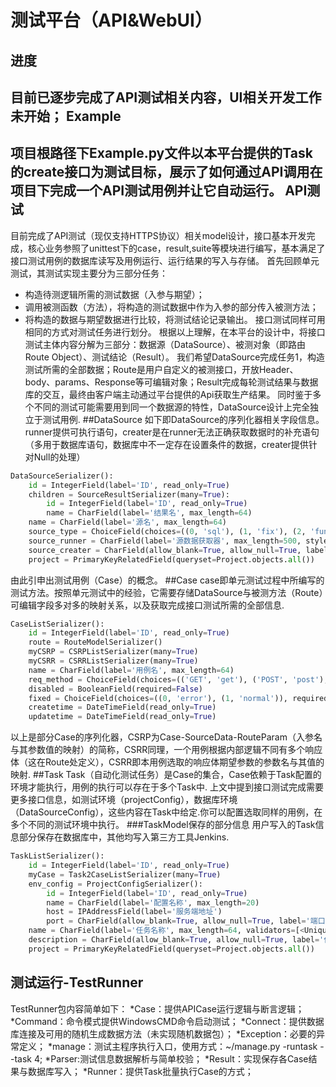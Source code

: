 测试平台（API&WebUI）
=====
进度
-----
目前已逐步完成了API测试相关内容，UI相关开发工作未开始；
Example
---
项目根路径下Example.py文件以本平台提供的Task的create接口为测试目标，展示了如何通过API调用在项目下完成一个API测试用例并让它自动运行。
API测试
-----
目前完成了API测试（现仅支持HTTPS协议）相关model设计，接口基本开发完成，核心业务参照了unittest下的case，result,suite等模块进行编写，基本满足了接口测试用例的数据库读写及用例运行、运行结果的写入与存储。
首先回顾单元测试，其测试实现主要分为三部分任务：
* 构造待测逻辑所需的测试数据（入参与期望）；
* 调用被测函数（方法），将构造的测试数据中作为入参的部分传入被测方法；
* 将构造的数据与期望数据进行比较，将测试结论记录输出。
接口测试同样可用相同的方式对测试任务进行划分。
根据以上理解，在本平台的设计中，将接口测试主体内容分解为三部分：数据源（DataSource）、被测对象（即路由Route Object）、测试结论（Result）。
我们希望DataSource完成任务1，构造测试所需的全部数据；Route是用户自定义的被测接口，开放Header、body、params、Response等可编辑对象；Result完成每轮测试结果与数据库的交互，最终由客户端主动通过平台提供的Api获取生产结果。
同时鉴于多个不同的测试可能需要用到同一个数据源的特性，DataSource设计上完全独立于测试用例.
##DataSource
如下即DataSource的序列化器相关字段信息。runner提供可执行语句，creater是在runner无法正确获取数据时的补充语句（多用于数据库语句，数据库中不一定存在设置条件的数据，creater提供针对Null的处理）
```python
DataSourceSerializer():
    id = IntegerField(label='ID', read_only=True)
    children = SourceResultSerializer(many=True):
        id = IntegerField(label='ID', read_only=True)
        name = CharField(label='结果名', max_length=64)
    name = CharField(label='源名', max_length=64)
    source_type = ChoiceField(choices=((0, 'sql'), (1, 'fix'), (2, 'function')), label='数据源形式', required=False)
    source_runner = CharField(label='源数据获取器', max_length=500, style={'base_template': 'textarea.html'})
    source_creater = CharField(allow_blank=True, allow_null=True, label='源数据生成器', max_length=500, required=False, style={'base_template': 'textarea.html'})
    project = PrimaryKeyRelatedField(queryset=Project.objects.all())
```
由此引申出测试用例（Case）的概念。
##Case
case即单元测试过程中所编写的测试方法。按照单元测试中的经验，它需要存储DataSource与被测方法（Route）可编辑字段多对多的映射关系，以及获取完成接口测试所需的全部信息.
```python
CaseListSerializer():
    id = IntegerField(label='ID', read_only=True)
    route = RouteModelSerializer()
    myCSRP = CSRPListSerializer(many=True)
    myCSRR = CSRRListSerializer(many=True)
    name = CharField(label='用例名', max_length=64)
    req_method = ChoiceField(choices=(('GET', 'get'), ('POST', 'post'), ('PUT', 'put'), ('DELETE', 'delete')), required=False)
    disabled = BooleanField(required=False)
    fixed = ChoiceField(choices=((0, 'error'), (1, 'normal')), required=False)
    createtime = DateTimeField(read_only=True)
    updatetime = DateTimeField(read_only=True)
```
以上是部分Case的序列化器，CSRP为Case-SourceData-RouteParam（入参名与其参数值的映射）的简称，CSRR同理，一个用例根据内部逻辑不同有多个响应体（这在Route处定义），CSRR即本用例选取的响应体期望参数的参数名与其值的映射.
##Task
Task（自动化测试任务）是Case的集合，Case依赖于Task配置的环境才能执行，用例的执行可以存在于多个Task中.
上文中提到接口测试完成需要更多接口信息，如测试环境（projectConfig），数据库环境（DataSourceConfig），这些内容在Task中给定.你可以配置选取同样的用例，在多个不同的测试环境中执行。
###TaskModel保存的部分信息
用户写入的Task信息部分保存在数据库中，其他均写入第三方工具Jenkins.
```python
TaskListSerializer():
    id = IntegerField(label='ID', read_only=True)
    myCase = Task2CaseListSerializer(many=True)
    env_config = ProjectConfigSerializer():
        id = IntegerField(label='ID', read_only=True)
        name = CharField(label='配置名称', max_length=20)
        host = IPAddressField(label='服务端地址')
        port = CharField(allow_blank=True, allow_null=True, label='端口号', max_length=10, required=False)
    name = CharField(label='任务名称', max_length=64, validators=[<UniqueValidator(queryset=Task.objects.all())>])
    description = CharField(allow_blank=True, allow_null=True, label='任务简介', max_length=200, required=False, style={'base_template': 'textarea.html'})
    project = PrimaryKeyRelatedField(queryset=Project.objects.all())
```
测试运行-TestRunner
------
TestRunner包内容简单如下：
*Case：提供APICase运行逻辑与断言逻辑；
*Command：命令模式提供WindowsCMD命令启动测试；
*Connect：提供数据库连接及可用的随机生成数据方法（未实现随机数据包）；
*Exception：必要的异常定义；
*manage：测试主程序执行入口，使用方式：~/manage.py -runtask --task 4;
*Parser:测试信息数据解析与简单校验；
*Result：实现保存各Case结果与数据库写入；
*Runner：提供Task批量执行Case的方式；